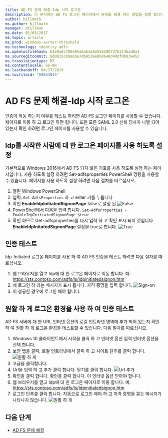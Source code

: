 ```yaml
---
title: AD FS 문제 해결-Idp 시작 로그온
description: 이 문서에는 AD FS 로그인 페이지에서 문제를 해결 하는 방법을 설명 합니다.
author: billmath
ms.author: billmath
manager: mtillman
ms.date: 01/03/2017
ms.topic: article
ms.prod: windows-server-threshold
ms.technology: identity-adfs
ms.openlocfilehash: 61e9adc708e95a6ab4a82550280737b2f4bad0a1
ms.sourcegitcommit: 0d0b32c8986ba7db9536e0b8648d4ddf9b03e452
ms.translationtype: MT
ms.contentlocale: ko-KR
ms.lasthandoff: 04/17/2019
ms.locfileid: "59844944"
---
```

# <a name="ad-fs-troubleshooting---idp-initiated-sign-on"></a>AD FS 문제 해결-Idp 시작 로그온
인증이 작동 하는지 여부를 테스트 하려면 AD FS 로그인 페이지를 사용할 수 있습니다.  페이지로 이동 하 고 로그인 하면 됩니다.  또한 모든 SAML 2.0 신뢰 당사자 나열 되어 있는지 확인 하려면 로그인 페이지를 사용할 수 있습니다.

## <a name="enable-the-idp-intiated-sign-on-page"></a>Idp를 시작한 사람에 대 한 로그온 페이지를 사용 하도록 설정
기본적으로 Windows 2016에서 AD FS 되지 않은 기호를 사용 하도록 설정 하는 페이지입니다.  사용 하도록 설정 하려면 Set-adfsproperties PowerShell 명령을 사용할 수 있습니다.  페이지를 사용 하도록 설정 하려면 다음 절차를 따르십시오.

1.  열린 Windows PowerShell
2.  입력: `Get-AdfsProperties` 하 고 enter 키를 누릅니다
3.  확인 **EnableIdpInitiatedSignonPage** false로 설정 된 ![False](media/ad-fs-tshoot-initiatedsignon/idp2.png)
4.  PowerShell에서 다음을 입력 합니다.  `Set-AdfsProperties -EnableIdpInitiatedSignonPage $true`
5.  확인 하므로 Get-adfsproperties를 다시 입력 하 고 확인 표시 되지 것입니다 **EnableIdpInitatedSignonPage** 설정을 true로 합니다.
![True](media/ad-fs-tshoot-initiatedsignon/idp4.png)

## <a name="test-authentication"></a>인증 테스트
Idp-Initiated 로그온 페이지를 사용 하 여 AD FS 인증을 테스트 하려면 다음 절차를 따르십시오.

1.  웹 브라우저를 열고 Idp에 대 한 로그온 페이지로 이동 합니다.  예:  https://sts.contoso.com/adfs/ls/idpinitiatedsignon.htm
2.  에 로그인 하 라는 메시지가 표시 됩니다.  자격 증명을 입력 합니다.
![Sign-on](media/ad-fs-tshoot-initiatedsignon/idp5.png)
3.  이 성공한 경우에 로그인 해야 합니다.


## <a name="test-authentication-using-a-seamless-logon-experience"></a>원활 하 게 로그온 환경을 사용 하 여 인증 테스트
AD FS 서버에 대 한 URL 인터넷 옵션의 로컬 인트라넷 영역에 추가 되어 있는지 확인 하 여 원활 하 게 로그온 환경을 테스트할 수 있습니다.  다음 절차를 따르십시오.

1.  Windows 10 클라이언트에서 시작을 클릭 하 고 인터넷 옵션 입력 인터넷 옵션을 선택 합니다.
2.   보안 탭을 클릭, 로컬 인트라넷에서 클릭 하 고 사이트 단추를 클릭 합니다.
![원활 하 게](media/ad-fs-tshoot-initiatedsignon/idp8.png)
1.  고급을 클릭합니다.
2.  Url을 입력 하 고 추가 클릭 합니다.  닫기를 클릭 합니다.
![Url 추가](media/ad-fs-tshoot-initiatedsignon/idp9.png)
1.  확인을 클릭 합니다.  확인을 클릭 합니다.  이 인터넷 옵션 닫아야 합니다.
2.  웹 브라우저를 열고 Idp에 대 한 로그온 페이지로 이동 합니다.  예:  https://sts.contoso.com/adfs/ls/idpinitiatedsignon.htm
3.  로그인 단추를 클릭 합니다.  자동으로 로그인 해야 하 고 자격 증명을 묻는 메시지가 나타나지 않습니다.
![원활 하 게](media/ad-fs-tshoot-initiatedsignon/idp6.png)

## <a name="next-steps"></a>다음 단계

- [AD FS 문제 해결](ad-fs-tshoot-overview.md)